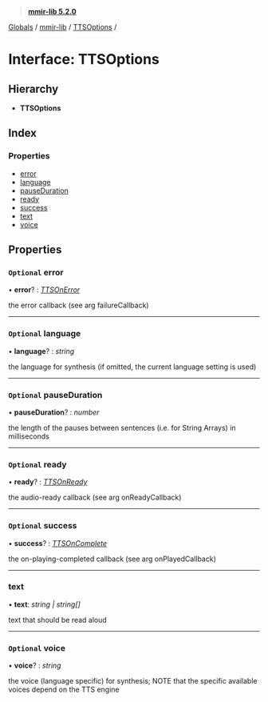 > **[mmir-lib 5.2.0](../README.md)**

[Globals](../README.md) / [mmir-lib](../modules/mmir_lib.md) / [TTSOptions](mmir_lib.ttsoptions.md) /

# Interface: TTSOptions

## Hierarchy

* **TTSOptions**

## Index

### Properties

* [error](mmir_lib.ttsoptions.md#optional-error)
* [language](mmir_lib.ttsoptions.md#optional-language)
* [pauseDuration](mmir_lib.ttsoptions.md#optional-pauseduration)
* [ready](mmir_lib.ttsoptions.md#optional-ready)
* [success](mmir_lib.ttsoptions.md#optional-success)
* [text](mmir_lib.ttsoptions.md#text)
* [voice](mmir_lib.ttsoptions.md#optional-voice)

## Properties

### `Optional` error

• **error**? : *[TTSOnError](../modules/mmir_lib.md#ttsonerror)*

the error callback (see arg failureCallback)

___

### `Optional` language

• **language**? : *string*

the language for synthesis (if omitted, the current language setting is used)

___

### `Optional` pauseDuration

• **pauseDuration**? : *number*

the length of the pauses between sentences (i.e. for String Arrays) in milliseconds

___

### `Optional` ready

• **ready**? : *[TTSOnReady](../modules/mmir_lib.md#ttsonready)*

the audio-ready callback (see arg onReadyCallback)

___

### `Optional` success

• **success**? : *[TTSOnComplete](../modules/mmir_lib.md#ttsoncomplete)*

the on-playing-completed callback (see arg onPlayedCallback)

___

###  text

• **text**: *string | string[]*

text that should be read aloud

___

### `Optional` voice

• **voice**? : *string*

the voice (language specific) for synthesis; NOTE that the specific available voices depend on the TTS engine